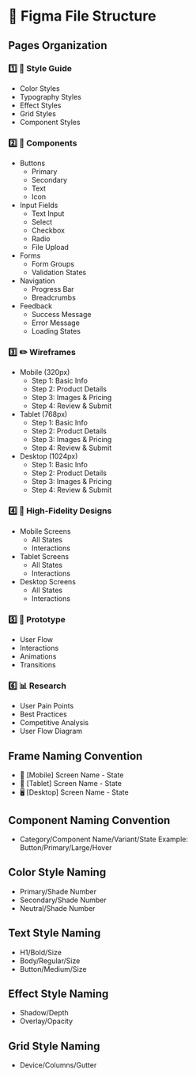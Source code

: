 # 📐 Figma File Structure

## Pages Organization

### 1️⃣ 🎨 Style Guide
- Color Styles
- Typography Styles
- Effect Styles
- Grid Styles
- Component Styles

### 2️⃣ 🧱 Components
- Buttons
  - Primary
  - Secondary
  - Text
  - Icon
- Input Fields
  - Text Input
  - Select
  - Checkbox
  - Radio
  - File Upload
- Forms
  - Form Groups
  - Validation States
- Navigation
  - Progress Bar
  - Breadcrumbs
- Feedback
  - Success Message
  - Error Message
  - Loading States

### 3️⃣ ✏️ Wireframes
- Mobile (320px)
  - Step 1: Basic Info
  - Step 2: Product Details
  - Step 3: Images & Pricing
  - Step 4: Review & Submit
- Tablet (768px)
  - Step 1: Basic Info
  - Step 2: Product Details
  - Step 3: Images & Pricing
  - Step 4: Review & Submit
- Desktop (1024px)
  - Step 1: Basic Info
  - Step 2: Product Details
  - Step 3: Images & Pricing
  - Step 4: Review & Submit

### 4️⃣ 🎯 High-Fidelity Designs
- Mobile Screens
  - All States
  - Interactions
- Tablet Screens
  - All States
  - Interactions
- Desktop Screens
  - All States
  - Interactions

### 5️⃣ 🔄 Prototype
- User Flow
- Interactions
- Animations
- Transitions

### 6️⃣ 📊 Research
- User Pain Points
- Best Practices
- Competitive Analysis
- User Flow Diagram

## Frame Naming Convention
- 📱 [Mobile] Screen Name - State
- 📱 [Tablet] Screen Name - State
- 🖥️ [Desktop] Screen Name - State

## Component Naming Convention
- Category/Component Name/Variant/State
Example: Button/Primary/Large/Hover

## Color Style Naming
- Primary/Shade Number
- Secondary/Shade Number
- Neutral/Shade Number

## Text Style Naming
- H1/Bold/Size
- Body/Regular/Size
- Button/Medium/Size

## Effect Style Naming
- Shadow/Depth
- Overlay/Opacity

## Grid Style Naming
- Device/Columns/Gutter
